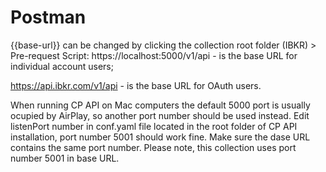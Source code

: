 # Postman
{{base-url}} can be changed by clicking the collection root folder (IBKR) > Pre-request Script:
https://localhost:5000/v1/api - is the base URL for individual account users;

https://api.ibkr.com/v1/api - is the base URL for OAuth users.

When running CP API on Mac computers the default 5000 port is usually ocupied by AirPlay, so another port number should be used instead.
Edit listenPort number in conf.yaml file located in the root folder of CP API installation, port number 5001 should work fine.
Make sure the dase URL contains the same port number.
Please note, this collection uses port number 5001 in base URL.
